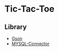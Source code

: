# Tic-Tac-Toe
## Library
  * [Gson](https://github.com/google/gson)
  * [MYSQL-Connector](https://github.com/mysql/mysql-connector-j)
